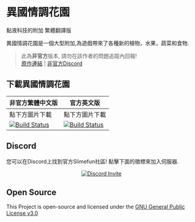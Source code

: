 # 異國情調花園
黏液科技的附加 繁體翻譯版<br>

異國情調花園是一個大型附加,為遊戲帶來了各種新的植物，水果，蔬菜和食物.<br>

> 此為**非官方**版本, 請勿在該作者的問題追蹤內回報! <br>
> [原作連結](https://github.com/TheBusyBiscuit/ExoticGarden) | [非官方Discord](https://discord.gg/GF4CwjFXT9)

## 下載異國情調花園
| 非官方繁體中文版 | 官方英文版 |
| -------- | -------- |
| 點下方圖片下載 | 點下方圖片下載 |
| [![Build Status](https://xMikux.github.io/builds/SlimeTraditionalTranslation/ExoticGarden/master/badge.svg)](https://xMikux.github.io/builds/SlimeTraditionalTranslation/ExoticGarden/master) | [![Build Status](https://thebusybiscuit.github.io/builds/TheBusyBiscuit/ExoticGarden/master/badge.svg)](https://thebusybiscuit.github.io/builds/TheBusyBiscuit/ExoticGarden/master) |


## Discord
您可以在Discord上找到官方Slimefun社區!
點擊下面的徵標來加入伺服器.
<p align="center">
  <a href="https://discord.gg/fsD4Bkh">
    <img src="https://img.shields.io/discord/565557184348422174?color=7289DA&label=Discord&style=for-the-badge" alt="Discord Invite"/>
  </a>
</p>

## Open Source
This Project is open-source and licensed under the [GNU General Public License v3.0](https://github.com/TheBusyBiscuit/ExoticGarden/blob/master/LICENSE)
